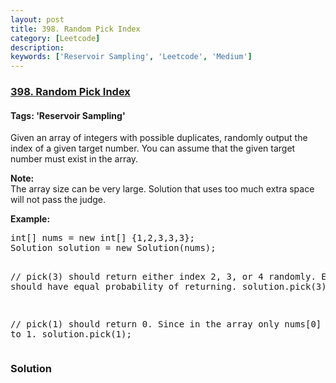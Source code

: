 ```yaml
---
layout: post
title: 398. Random Pick Index
category: [Leetcode]
description: 
keywords: ['Reservoir Sampling', 'Leetcode', 'Medium']
---
```

### [398. Random Pick Index](https://leetcode.com/problems/random-pick-index)

#### Tags: 'Reservoir Sampling'

<div class="content__u3I1 question-content__JfgR"><div><p>Given an array of integers with possible duplicates, randomly output the index of a given target number. You can assume that the given target number must exist in the array.</p>
<p><b>Note:</b><br/>
The array size can be very large. Solution that uses too much extra space will not pass the judge.</p>
<p><b>Example:</b></p>
<pre>int[] nums = new int[] {1,2,3,3,3};
Solution solution = new Solution(nums);

// pick(3) should return either index 2, 3, or 4 randomly. Each index should have equal probability of returning.
solution.pick(3);

// pick(1) should return 0. Since in the array only nums[0] is equal to 1.
solution.pick(1);
</pre>
</div></div>

### Solution
